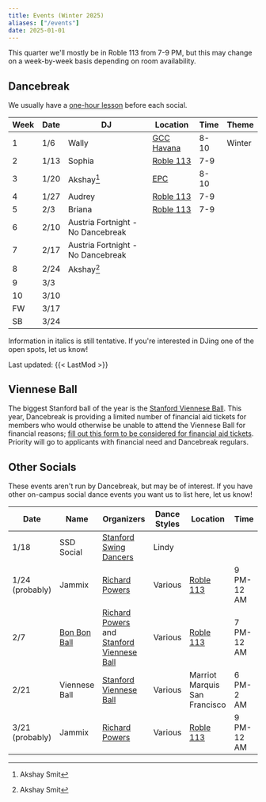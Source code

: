 ```yaml
---
title: Events (Winter 2025)
aliases: ["/events"]
date: 2025-01-01
---
```


This quarter we'll mostly be in Roble 113 from 7-9 PM, but this may change on a
week-by-week basis depending on room availability.

<!--more-->

## Dancebreak

We usually have a [one-hour lesson](/workshops) before each social.

| Week | Date | DJ                                | Location           | Time | Theme  |
|------|------|-----------------------------------|--------------------|------|--------|
| 1    | 1/6  | Wally                             | [GCC Havana][gcc]  | 8-10 | Winter |
| 2    | 1/13 | Sophia                            | [Roble 113][roble] | 7-9  |        |
| 3    | 1/20 | Akshay[^1]                        | [EPC][epc]         | 8-10 |        |
| 4    | 1/27 | Audrey                            | [Roble 113][roble] | 7-9  |        |
| 5    | 2/3  | Briana                            | [Roble 113][roble] | 7-9  |        |
| 6    | 2/10 | Austria Fortnight - No Dancebreak |                    |      |        |
| 7    | 2/17 | Austria Fortnight - No Dancebreak |                    |      |        |
| 8    | 2/24 | Akshay[^1]                        |                    |      |        |
| 9    | 3/3  |                                   |                    |      |        |
| 10   | 3/10 |                                   |                    |      |        |
| FW   | 3/17 |                                   |                    |      |        |
| SB   | 3/24 |                                   |                    |      |        |

[^1]: Akshay Smit

Information in italics is still tentative.  If you're interested in DJing one
of the open spots, let us know!

Last updated: {{< LastMod >}}

## Viennese Ball

The biggest Stanford ball of the year is the [Stanford Viennese Ball][vball].
This year, Dancebreak is providing a limited number of financial aid tickets
for members who would otherwise be unable to attend the Viennese Ball for
financial reasons; [fill out this form to be considered for financial aid
tickets](https://forms.gle/sXoPFgwbQHuBCNew6).  Priority will go to applicants
with financial need and Dancebreak regulars.

## Other Socials

These events aren't run by Dancebreak, but may be of interest.  If you have
other on-campus social dance events you want us to list here, let us know!

| Date            | Name                   | Organizers                                                   | Dance Styles | Location                      | Time       |
|-----------------|------------------------|--------------------------------------------------------------|--------------|-------------------------------|------------|
| 1/18            | SSD Social             | [Stanford Swing Dancers][ssd]                                | Lindy        |                               |            |
| 1/24 (probably) | Jammix                 | [Richard Powers][powers]                                     | Various      | [Roble 113][roble]            | 9 PM-12 AM |
| 2/7             | [Bon Bon Ball][bonbon] | [Richard Powers][powers] and [Stanford Viennese Ball][vball] | Various      | [Roble 113][roble]            | 7 PM-12 AM |
| 2/21            | Viennese Ball          | [Stanford Viennese Ball][vball]                              | Various      | Marriot Marquis San Francisco | 6 PM-2 AM  |
| 3/21 (probably) | Jammix                 | [Richard Powers][powers]                                     | Various      | [Roble 113][roble]            | 9 PM-12 AM |

[epc]: /info/locations/#elliott-program-center
[roble]: /info/locations/#roble-gym
[gcc]: /info/locations/#graduate-community-center
[evgr]: /info/locations/#escondido-village-graduate-residences
[ssd]: https://swing.stanford.edu
[wcs]: https://www.facebook.com/cardinalswing/
[powers]: https://www.richardpowers.com/
[bonbon]: https://2025bonbonball.eventbrite.com/
[opening]: https://vienneseball.stanford.edu/
[swingtime]: https://swingtime.stanford.edu/
[vball]: https://vienneseball.stanford.edu/
